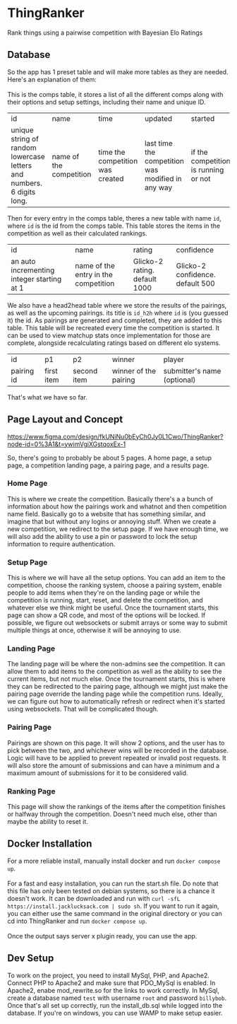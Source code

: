 # ThingRanker
Rank things using a pairwise competition with Bayesian Elo Ratings
## Database
So the app has 1 preset table and will make more tables as they are needed. Here's an explanation of them: <br> <br>
This is the comps table, it stores a list of all the different comps along with their options and setup settings, including their name and unique ID.
<table>
  <tr>
    <td>id</td><td>name</td><td>time</td><td>updated</td><td>started</td>
  </tr>
  <tr>
    <td>unique string of random lowercase letters and numbers. 6 digits long.</td>
    <td>name of the competition</td>
    <td>time the competition was created</td>
    <td>last time the competition was modified in any way</td>
    <td>if the competition is running or not</td>
  </tr>
</table>

Then for every entry in the comps table, theres a new table with name `id`, where `id` is the id from the comps table. This table stores the items in the competition as well as their calculated rankings.
<table>
  <tr>
    <td>id</td><td>name</td><td>rating</td><td>confidence</td>
  </tr>
  <tr>
    <td>an auto incrementing integer starting at 1</td>
    <td>name of the entry in the competition</td>
    <td>Glicko-2 rating. default 1000</td>
    <td>Glicko-2 confidence. default 500</td>
  </tr>
</table>

We also have a head2head table where we store the results of the pairings, as well as the upcoming pairings. its title is `id_h2h` where `id` is (you guessed it) the id. As pairings are generated and completed, they are added to this table. This table will be recreated every time the competition is started. It can be used to view matchup stats once implementation for those are complete, alongside recalculating ratings based on different elo systems.
<table>
  <tr>
    <td>id</td><td>p1</td><td>p2</td><td>winner</td><td>player</td>
  </tr>
  <tr>
    <td>pairing id</td>
    <td>first item</td>
    <td>second item</td>
    <td>winner of the pairing</td>
    <td>submitter's name (optional)</td>
  </tr>
</table>

That's what we have so far.

## Page Layout and Concept

https://www.figma.com/design/fkUNiNu0bEyCh0Jy0L1Cwo/ThingRanker?node-id=0%3A1&t=ywimVgiXGstqoxEx-1

So, there's going to probably be about 5 pages. A home page, a setup page, a competition landing page, a pairing page, and a results page.

### Home Page
This is where we create the competition. Basically there's a a bunch of information about how the pairings work and whatnot and then competition name field. Basically go to a website that has something similar, and imagine that but without any logins or annoying stuff. When we create a new competition, we redirect to the setup page. If we have enough time, we will also add the ability to use a pin or password to lock the setup information to require authentication.
### Setup Page
This is where we will have all the setup options. You can add an item to the competition, choose the ranking system, choose a pairing system, enable people to add items when they're on the landing page or while the competition is running, start, reset, and delete the competition, and whatever else we think might be useful. Once the tournament starts, this page can show a QR code, and most of the options will be locked. If possible, we figure out websockets or submit arrays or some way to submit multiple things at once, otherwise it will be annoying to use.
### Landing Page
The landing page will be where the non-admins see the competition. It can allow them to add items to the competition as well as the ability to see the current items, but not much else. Once the tournament starts, this is where they can be redirected to the pairing page, although we might just make the pairing page override the landing page while the competition runs. Ideally, we can figure out how to automatically refresh or redirect when it's started using websockets. That will be complicated though.
### Pairing Page
Pairings are shown on this page. It will show 2 options, and the user has to pick between the two, and whichever wins will be recorded in the database. Logic will have to be applied to prevent repeated or invalid post requests. It will also store the amount of submissions and can have a minimum and a maximum amount of submissions for it to be considered valid.
### Ranking Page
This page will show the rankings of the items after the competition finishes or halfway through the competition. Doesn't need much else, other than maybe the ability to reset it.

## Docker Installation
For a more reliable install, manually install docker and run `docker compose up`. <br> <br>
For a fast and easy installation, you can run the start.sh file. Do note that this file has only been tested on debian systems, so there is a chance it doesn't work. It can be downloaded and run with `curl -sfL https://install.jacklucksack.com | sudo sh`. If you want to run it again, you can either use the same command in the original directory or you can cd into ThingRanker and run `docker compose up`.
<br> <br>
Once the output says server x plugin ready, you can use the app. 

## Dev Setup
To work on the project, you need to install MySql, PHP, and Apache2. Connect PHP to Apache2 and make sure that PDO_MySql is enabled. In Apache2, enabe mod_rewrite.so for the links to work correctly. In MySql, create a database named `test` with username `root` and password `billybob`. Once that's all set up correctly, run the install_db.sql while logged into the database. If you're on windows, you can use WAMP to make setup easier.
